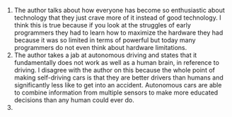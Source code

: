 1. The author talks about how everyone has become so enthusiastic about technology that they just crave more of it instead of good technology. I think this is true because if you look at the struggles of early programmers they had to learn how to maximize the hardware they had because it was so limited in terms of powerful but today many programmers do not even think about hardware limitations.
2. The author takes a jab at autonomous driving and states that it fundamentally does not work as well as a human brain, in reference to driving. I disagree with the author on this because the whole point of making self-driving cars is that they are better drivers than humans and significantly less like to get into an accident. Autonomous cars are able to combine information from multiple sensors to make more educated decisions than any human could ever do.
3. 


